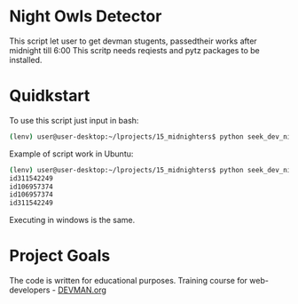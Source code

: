 # Night Owls Detector

This script let user to get devman stugents, passedtheir works after midnight till 6:00
This scritp needs reqiests and pytz packages to be installed.

# Quidkstart

To use this script just input in bash:
```bash
(lenv) user@user-desktop:~/lprojects/15_midnighters$ python seek_dev_nighters.py
```

Example of script work in Ubuntu:
```bash
(lenv) user@user-desktop:~/lprojects/15_midnighters$ python seek_dev_nighters.py
id311542249
id106957374
id106957374
id311542249

```

Executing in windows is the same.

# Project Goals

The code is written for educational purposes. Training course for web-developers - [DEVMAN.org](https://devman.org)
